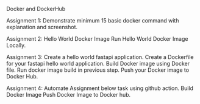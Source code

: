 Docker and DockerHub

Assignment 1:
Demonstrate minimum 15 basic docker command with explanation and screenshot.

Assignment 2:
Hello World Docker Image Run Hello World Docker Image Locally.

Assignment 3:
Create a hello world fastapi application. Create a Dockerfile for your fastapi hello world application. Build Docker image using Docker file. Run docker image build in previous step. Push your Docker image to Docker Hub.

Assignment 4:
Automate Assignment below task using github action.
Build Docker Image
Push Docker Image to Docker hub.
